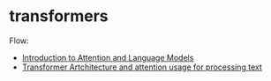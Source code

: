 # transformers

Flow:

- [Introduction to Attention and Language Models](introduction.md)
- [Transformer Artchitecture and attention usage for processing text](how_transformers_use_attention.md)
